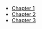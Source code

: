 * [Chapter 1](chang_yong_cli_ying_yong.md)
* [Chapter 2](zhao_pin_qi_shi_li_de_na_xie_keng.md)
* [Chapter 3](tools.md)

